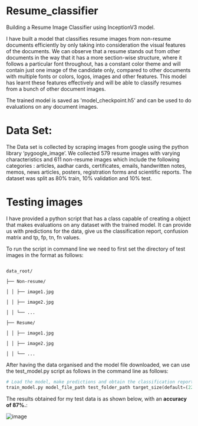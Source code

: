 # Resume_classifier
Building a Resume Image Classifier using InceptionV3 model. 

I have built a model that classifies resume images from non-resume documents efficiently by only taking into consideration the visual features of the documents. We can observe that a resume stands out from other documents in the way that it has a more section-wise structure, where it follows a particular font throughout, has a constant color theme and will contain just one image of the candidate only, compared to other documents with multiple fonts or colors, logos, images and other features. This model has learnt these features effectively and will be able to classify resumes from a bunch of other document images.

The trained model is saved as 'model_checkpoint.h5' and can be used to do evaluations on any document images.

# Data Set:
The Data set is collected by scraping images from google using the python library ‘pygoogle_image’. We collected 579 resume images with varying characteristics and 611 non-resume images which include the following categories : articles, aadhar cards, certificates, emails, handwritten notes, memos, news articles, posters, registration forms and scientific reports. The dataset was split as 80% train, 10% validation and 10% test.

# Testing images

I have provided a python script that has a class capable of creating a object that makes evaluations on any dataset with the trained model. It can provide us with predictions for the data, give us the classification report, confusion matrix and tp, fp, tn, fn values.

To run the script in command line we need to first set the directory of test images in the format as follows:
```plaintext

data_root/

├── Non-resume/

│ │ ├── image1.jpg

│ │ ├── image2.jpg

│ │ └── ...

├── Resume/

│ │ ├── image1.jpg

│ │ ├── image2.jpg

│ │ └── ...
```
After having the data organised and the model file downloaded, we can use the test_model.py script as follows in the command line as follows:

```python
# Load the model, make predictions and obtain the classification report and confusion matrix, both visualised and saved.
train_model.py model_file_path test_folder_path target_size(default=(224, 224)) batch_size(default=16)
```
The results obtained for my test data is as shown below, with an **accuracy of 87%.**:

![image](https://github.com/ASHIPAUL27/Resume_classifier/assets/152466355/9a90b9b3-0121-4ba1-88cf-1d0067c44ac0)



